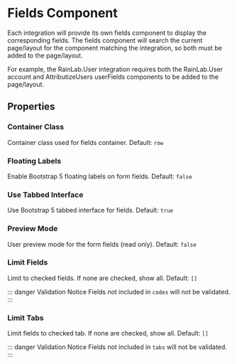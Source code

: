 # Fields Component

Each integration will provide its own fields component to display the corresponding fields.  The fields component will search the current page/layout for the component matching the integration, so both must be added to the page/layout.  

For example, the RainLab.User integration requires both the RainLab.User account and AttributizeUsers userFields components to be added to the page/layout.

## Properties

### Container Class
Container class used for fields container.  Default: `row`

### Floating Labels
Enable Bootstrap 5 floating labels on form fields.  Default: `false`

### Use Tabbed Interface
Use Bootstrap 5 tabbed interface for fields. Default: `true`

### Preview Mode
User preview mode for the form fields (read only). Default: `false`

### Limit Fields
Limit to checked fields.  If none are checked, show all.  Default: `[]`

::: danger Validation Notice
Fields not included in `codes` will not be validated.
:::

### Limit Tabs
Limit fields to checked tab.  If none are checked, show all.  Default: `[]`

::: danger Validation Notice
Fields not included in `tabs` will not be validated.
:::
